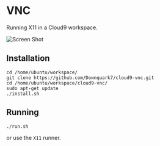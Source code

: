 VNC
===

Running X11 in a Cloud9 workspace.

![Screen Shot](screenshot.png)

Installation
------------

    cd /home/ubuntu/workspace/
    git clone https://github.com/Downquark7/cloud9-vnc.git
    cd /home/ubuntu/workspace/cloud9-vnc/
    sudo apt-get update
    ./install.sh

Running
-------

    ./run.sh
    
or use the `X11` runner.
